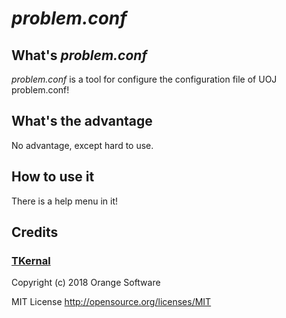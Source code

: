 # *problem.conf*

## What's *problem.conf*

*problem.conf* is a tool for configure the configuration file of UOJ problem.conf!

## What's the advantage

No advantage, except hard to use.

## How to use it

There is a help menu in it!

## Credits

### [TKernal](https://github.com/UnnamedOrange/TKernel)

Copyright (c) 2018 Orange Software

MIT License http://opensource.org/licenses/MIT